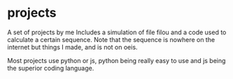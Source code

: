 # projects
A set of projects by me
Includes a simulation of file filou and a code used to calculate a certain sequence.
Note that the sequence is nowhere on the internet but things I made, and is not on oeis.

Most projects use python or js, python being really easy to use and js being the superior coding language.
